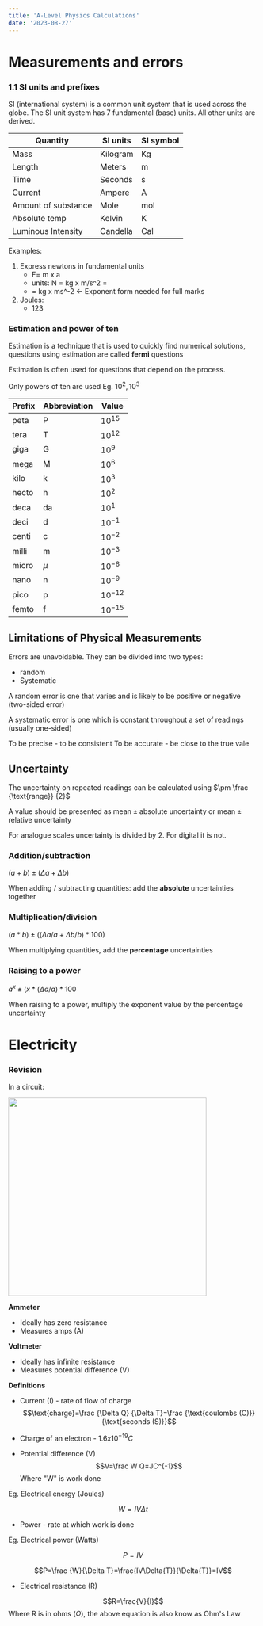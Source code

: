 ```yaml
---
title: 'A-Level Physics Calculations'
date: '2023-08-27'
---
```


# Measurements and errors

### 1.1 SI units and prefixes

SI (international system) is a common unit system that is used across the globe. The SI unit system has 7 fundamental (base) units. All other units are derived.

| Quantity    | SI units    | SI symbol    |
|---------------- | --------------- | --------------- |
| Mass    | Kilogram    | Kg    |
| Length    | Meters    | m    |
| Time    | Seconds| s     |
| Current    | Ampere | A     |
| Amount of substance    | Mole | mol     |
| Absolute temp | Kelvin | K     |
| Luminous Intensity| Candella | Cal     |

Examples:
1) Express newtons in fundamental units
   - F= m x a 
   - units: N = kg x m/s^2 =
   - = kg x ms^-2 <- Exponent form needed for full marks
2) Joules:
   - 123

### Estimation and power of ten

Estimation is a technique that is used to quickly find numerical solutions, questions using estimation are called **fermi** questions 

Estimation is often used for questions that depend on the process.

Only powers of ten are used Eg. $10^2, 10^3$

| Prefix | Abbreviation | Value      |
| ------ | ------------ | ---------- |
| peta   | P            | $10^{15}$  |
| tera   | T            | $10^{12}$  |
| giga   | G            | $10^{9}$   |
| mega   | M            | $10^{6}$   |
| kilo   | k            | $10^{3}$   |
| hecto  | h            | $10^{2}$   |
| deca   | da           | $10^{1}$   |
| deci   | d            | $10^{-1}$  |
| centi  | c            | $10^{-2}$  |
| milli  | m            | $10^{-3}$  |
| micro  | $\mu$       | $10^{-6}$  |
| nano   | n            | $10^{-9}$  |
| pico   | p            | $10^{-12}$ |
| femto  | f            | $10^{-15}$ |

## Limitations of Physical Measurements

Errors are unavoidable. They can be divided into two types:
- random
- Systematic

A random error is one that varies and is likely to be positive or negative (two-sided error)

A systematic error is one which is constant throughout a set of readings (usually one-sided)

To be precise - to be consistent
To be accurate - be close to the true vale


## Uncertainty

The uncertainty on repeated readings can be calculated using $\pm \frac {\text{range}} {2}$

A value should be presented as $\text{mean} \pm \text{absolute uncertainty}$ or $\text{mean} \pm \text{relative uncertainty}$

For analogue scales uncertainty is divided by 2. For digital it is not.

### Addition/subtraction

$(a+b)\pm(\Delta a + \Delta b)$

When adding / subtracting quantities: add the **absolute** uncertainties together

### Multiplication/division

$(a*b)\pm((\Delta a/a + \Delta b/b) * 100)$

When multiplying quantities, add the **percentage** uncertainties

### Raising to a power

$a^x \pm (x * (\Delta a/a)*100%)$

When raising to a power, multiply the exponent value by the percentage uncertainty

# Electricity

### Revision 

In a circuit:

<img src="/img/phys/10.png" alt="" width="400"/>

__Ammeter__
- Ideally has zero resistance
- Measures amps (A)

__Voltmeter__
- Ideally has infinite resistance
- Measures potential difference (V)

__Definitions__
- Current (I) - rate of flow of charge
$$\text{charge}=\frac {\Delta Q} {\Delta T}=\frac {\text{coulombs (C)}} {\text{seconds (S)}}$$

- Charge of an electron - $1.6x10^{-19}C$
- Potential difference (V)
$$V=\frac W Q=JC^{-1}$$
Where "W" is work done

Eg. Electrical energy (Joules)

$$W=IV\Delta{t}$$

- Power - rate at which work is done 

Eg. Electrical power (Watts)

$$P=IV$$

$$P=\frac {W}{\Delta T}=\frac{IV\Delta{T}}{\Delta{T}}=IV$$

- Electrical resistance (R)

$$R=\frac{V}{I}$$
Where R is in ohms ($\Omega$), the above equation is also know as Ohm's Law
